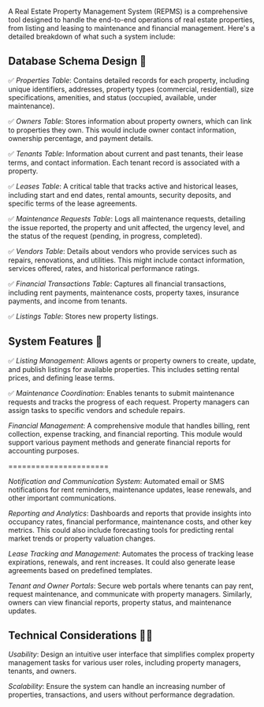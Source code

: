 A Real Estate Property Management System (REPMS) is a comprehensive tool designed to handle the end-to-end operations of real estate properties, from listing and leasing to maintenance and financial management. Here's a detailed breakdown of what such a system include:

## Database Schema Design 💾

✅ *Properties Table*: Contains detailed records for each property, including unique identifiers, addresses, property types (commercial, residential), size specifications, amenities, and status (occupied, available, under maintenance).

✅ *Owners Table*: Stores information about property owners, which can link to properties they own. This would include owner contact information, ownership percentage, and payment details.

✅ *Tenants Table*: Information about current and past tenants, their lease terms, and contact information. Each tenant record is associated with a property.

✅ *Leases Table*: A critical table that tracks active and historical leases, including start and end dates, rental amounts, security deposits, and specific terms of the lease agreements.

✅ *Maintenance Requests Table*: Logs all maintenance requests, detailing the issue reported, the property and unit affected, the urgency level, and the status of the request (pending, in progress, completed).

✅ *Vendors Table*: Details about vendors who provide services such as repairs, renovations, and utilities. This might include contact information, services offered, rates, and historical performance ratings.

✅ *Financial Transactions Table*: Captures all financial transactions, including rent payments, maintenance costs, property taxes, insurance payments, and income from tenants.

✅ *Listings Table*: Stores new property listings.

## System Features 🚩

✅ *Listing Management*: Allows agents or property owners to create, update, and publish listings for available properties. This includes setting rental prices, and defining lease terms.

✅ *Maintenance Coordination*: Enables tenants to submit maintenance requests and tracks the progress of each request. Property managers can assign tasks to specific vendors and schedule repairs.

*Financial Management*: A comprehensive module that handles billing, rent collection, expense tracking, and financial reporting. This module would support various payment methods and generate financial reports for accounting purposes.

======================

*Notification and Communication System*: Automated email or SMS notifications for rent reminders, maintenance updates, lease renewals, and other important communications.

*Reporting and Analytics*: Dashboards and reports that provide insights into occupancy rates, financial performance, maintenance costs, and other key metrics. This could also include forecasting tools for predicting rental market trends or property valuation changes.

*Lease Tracking and Management*: Automates the process of tracking lease expirations, renewals, and rent increases. It could also generate lease agreements based on predefined templates.

*Tenant and Owner Portals*: Secure web portals where tenants can pay rent, request maintenance, and communicate with property managers. Similarly, owners can view financial reports, property status, and maintenance updates.

## Technical Considerations 🏴‍☠️

*Usability*: Design an intuitive user interface that simplifies complex property management tasks for various user roles, including property managers, tenants, and owners.

*Scalability*: Ensure the system can handle an increasing number of properties, transactions, and users without performance degradation.
